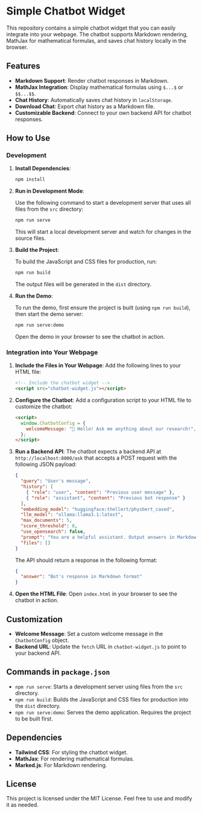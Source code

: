 # Simple Chatbot Widget

This repository contains a simple chatbot widget that you can easily integrate into your webpage. The chatbot supports Markdown rendering, MathJax for mathematical formulas, and saves chat history locally in the browser.

## Features

- **Markdown Support**: Render chatbot responses in Markdown.
- **MathJax Integration**: Display mathematical formulas using `$...$` or `$$...$$`.
- **Chat History**: Automatically saves chat history in `localStorage`.
- **Download Chat**: Export chat history as a Markdown file.
- **Customizable Backend**: Connect to your own backend API for chatbot responses.

## How to Use

### Development

1. **Install Dependencies**:

   ```bash
   npm install
   ```

2. **Run in Development Mode**:

   Use the following command to start a development server that uses all files from the `src` directory:

   ```bash
   npm run serve
   ```

   This will start a local development server and watch for changes in the source files.

3. **Build the Project**:

   To build the JavaScript and CSS files for production, run:

   ```bash
   npm run build
   ```

   The output files will be generated in the `dist` directory.

4. **Run the Demo**:

   To run the demo, first ensure the project is built (using `npm run build`), then start the demo server:

   ```bash
   npm run serve:demo
   ```

   Open the demo in your browser to see the chatbot in action.

### Integration into Your Webpage

1. **Include the Files in Your Webpage**:
   Add the following lines to your HTML file:

   ```html
   <!-- Include the chatbot widget -->
   <script src="chatbot-widget.js"></script>
   ```

2. **Configure the Chatbot**:
   Add a configuration script to your HTML file to customize the chatbot:

   ```html
   <script>
     window.ChatbotConfig = {
       welcomeMessage: "👋 Hello! Ask me anything about our research!",
     };
   </script>
   ```

3. **Run a Backend API**:
   The chatbot expects a backend API at `http://localhost:8000/ask` that accepts a POST request with the following JSON payload:

   ```json
   {
     "query": "User's message",
     "history": [
       { "role": "user", "content": "Previous user message" },
       { "role": "assistant", "content": "Previous bot response" }
     ],
     "embedding_model": "huggingface:thellert/physbert_cased",
     "llm_model": "ollama:llama3.1:latest",
     "max_documents": 5,
     "score_threshold": 0,
     "use_opensearch": false,
     "prompt": "You are a helpful assistant. Output answers in Markdown. Use $ and $$ to surround mathematical formulas. Try to tie your answer to the provided list of sources. Say you don't know if you can't. Be as concise as possible.",
     "files": []
   }
   ```

   The API should return a response in the following format:

   ```json
   {
     "answer": "Bot's response in Markdown format"
   }
   ```

4. **Open the HTML File**:
   Open `index.html` in your browser to see the chatbot in action.

## Customization

- **Welcome Message**: Set a custom welcome message in the `ChatbotConfig` object.
- **Backend URL**: Update the `fetch` URL in `chatbot-widget.js` to point to your backend API.

## Commands in `package.json`

- `npm run serve`: Starts a development server using files from the `src` directory.
- `npm run build`: Builds the JavaScript and CSS files for production into the `dist` directory.
- `npm run serve:demo`: Serves the demo application. Requires the project to be built first.

## Dependencies

- **Tailwind CSS**: For styling the chatbot widget.
- **MathJax**: For rendering mathematical formulas.
- **Marked.js**: For Markdown rendering.

## License

This project is licensed under the MIT License. Feel free to use and modify it as needed.
